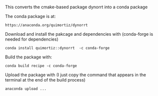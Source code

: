 This converts the cmake-based package dynorrt into a conda package

The conda package is at: 
```
https://anaconda.org/quimortiz/dynorrt
```

Download and install the pakcage and dependencies with (conda-forge is needed for dependencies)
```
conda install quimortiz::dynorrt  -c conda-forge
```

Build the package with:
```
conda build recipe -c conda-forge 
```

Upload the package with (I just copy the command that appears in the terminal at the end of the build process)
```
anaconda upload ...
```








